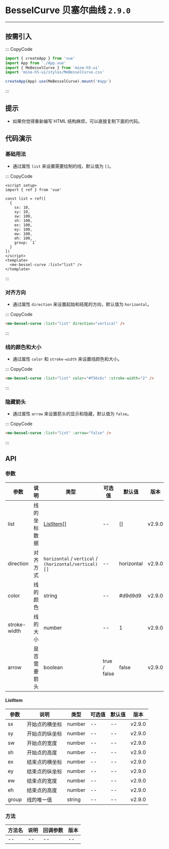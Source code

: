# BesselCurve 贝塞尔曲线 `2.9.0`

---

## 按需引入

::: CopyCode

```ts
import { createApp } from 'vue'
import App from './App.vue'
import { MeBesselCurve } from 'mine-h5-ui'
import 'mine-h5-ui/styles/MeBesselCurve.css'

createApp(App).use(MeBesselCurve).mount('#app')
```

:::

## 提示

- 如果你觉得重新编写 HTML 结构麻烦，可以直接复制下面的代码。

## 代码演示

### 基础用法

- 通过属性 `list` 来设置需要绘制的线，默认值为 `[]`。

::: CopyCode

```vue
<script setup>
import { ref } from 'vue'

const list = ref([
  {
    sx: 10,
    sy: 10,
    sw: 100,
    sh: 100,
    ex: 100,
    ey: 100,
    ew: 100,
    eh: 100,
    group: `1`
  }
])
</script>
<template>
  <me-bessel-curve :list="list" />
</template>
```

:::

### 对齐方向

- 通过属性 `direction` 来设置起始和结尾的方向，默认值为 `horizontal`。

::: CopyCode

```html
<me-bessel-curve :list="list" direction="vertical" />
```

:::

### 线的颜色和大小

- 通过属性 `color` 和 `stroke-width` 来设置线颜色和大小。

::: CopyCode

```html
<me-bessel-curve :list="list" color="#f56c6c" :stroke-width="2" />
```

:::

### 隐藏箭头

- 通过属性 `arrow` 来设置箭头的显示和隐藏，默认值为 `false`。

::: CopyCode

```html
<me-bessel-curve :list="list" :arrow="false" />
```

:::

## API

### 参数

| 参数         | 说明         | 类型                                                  | 可选值       | 默认值     | 版本   |
| ------------ | ------------ | ----------------------------------------------------- | ------------ | ---------- | ------ |
| list         | 线的坐标数据 | [ListItem[]](#listitem)                               | --           | []         | v2.9.0 |
| direction    | 对齐方式     | `horizontal` / `vertical` / `(horizontal/vertical)[]` | --           | horizontal | v2.9.0 |
| color        | 线的颜色     | string                                                | --           | #d9d9d9    | v2.9.0 |
| stroke-width | 线的大小     | number                                                | --           | 1          | v2.9.0 |
| arrow        | 是否需要箭头 | boolean                                               | true / false | false      | v2.9.0 |

#### ListItem

| 参数  | 说明           | 类型   | 可选值 | 默认值 | 版本   |
| ----- | -------------- | ------ | ------ | ------ | ------ |
| sx    | 开始点的横坐标 | number | --     | --     | v2.9.0 |
| sy    | 开始点的纵坐标 | number | --     | --     | v2.9.0 |
| sw    | 开始点的宽度   | number | --     | --     | v2.9.0 |
| sh    | 开始点的高度   | number | --     | --     | v2.9.0 |
| ex    | 结束点的横坐标 | number | --     | --     | v2.9.0 |
| ey    | 结束点的纵坐标 | number | --     | --     | v2.9.0 |
| ew    | 结束点的宽度   | number | --     | --     | v2.9.0 |
| eh    | 结束点的高度   | number | --     | --     | v2.9.0 |
| group | 线的唯一值     | string | --     | --     | v2.9.0 |

### 方法

| 方法名 | 说明 | 回调参数 | 版本 |
| ------ | ---- | -------- | ---- |
| --     | --   | --       | --   |
